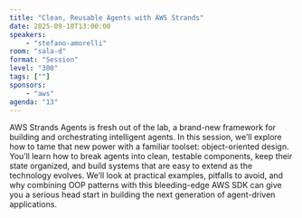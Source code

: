 ```yaml
---
title: "Clean, Reusable Agents with AWS Strands"
date: 2025-09-10T13:00:00
speakers:
    - "stefano-amorelli"
room: "sala-d"
format: "Session" 
level: "300"
tags: [""]
sponsors: 
    - "aws"
agenda: "13"
---
```


AWS Strands Agents is fresh out of the lab, a brand-new framework for building and orchestrating intelligent agents. In this session, we’ll explore how to tame that new power with a familiar toolset: object-oriented design. You’ll learn how to break agents into clean, testable components, keep their state organized, and build systems that are easy to extend as the technology evolves. We’ll look at practical examples, pitfalls to avoid, and why combining OOP patterns with this bleeding-edge AWS SDK can give you a serious head start in building the next generation of agent-driven applications.